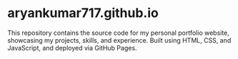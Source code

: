 # aryankumar717.github.io
This repository contains the source code for my personal portfolio website, showcasing my projects, skills, and experience. Built using HTML, CSS, and JavaScript, and deployed via GitHub Pages.
